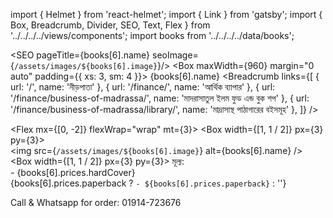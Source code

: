import { Helmet } from 'react-helmet';
import { Link } from 'gatsby';
import { Box, Breadcrumb, Divider, SEO, Text, Flex } from '../../../../views/components';
import books from '../../../../data/books';

<SEO pageTitle={books[6].name} seoImage={`/assets/images/${books[6].image}`}/>
<Box maxWidth={960} margin="0 auto" padding={{ xs: 3, sm: 4 }}>
<Text variant="h2" textAlign="center">
{books[6].name}
</Text>
<Divider />
<Breadcrumb
links={[
{ url: '/', name: 'নীড়পাতা' },
{ url: '/finance/', name: 'আর্থিক ব্যাপার' },
{ url: '/finance/business-of-madrassa/', name: 'মাদরাসাতুল ইলম ফুড এন্ড বুক শপ' },
{ url: '/finance/business-of-madrassa/library/', name: 'মাদ্রাসাস্থ পাঠাগারের বইসমূহ' },
]}
/>
<Divider />

<Flex mx={[0, -2]} flexWrap="wrap" mt={3}>
<Box width={[1, 1 / 2]} px={3} py={3}>  
 <img src={`/assets/images/${books[6].image}`} alt={books[6].name} />
</Box>
<Box width={[1, 1 / 2]} px={3} py={3}>
<Text variant="raw" html={books[6].description} />
<Text>
মূল্য: <br /> - {books[6].prices.hardCover} <br />
{books[6].prices.paperback ? `- ${books[6].prices.paperback}` : ''}
</Text>
</Box>
</Flex>

<Text mt={3} textAlign="center" fontWeight="bold">
Call & Whatsapp for order: 01914-723676
</Text>

</Box>
